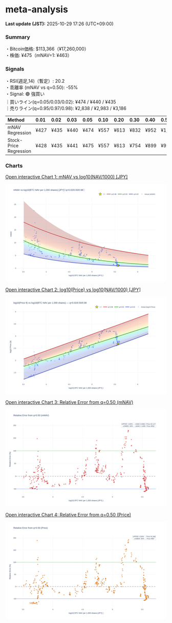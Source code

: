 # meta-analysis


<!--REPORT:START-->
**Last update (JST):** 2025-10-29 17:26 (UTC+09:00)

### Summary
・Bitcoin価格: $113,366（¥17,260,000）  
・株価: ¥475（mNAV=1: ¥463）

### Signals
・RSI(週足,14)（暫定）: 20.2  
・乖離率 (mNAV vs q=0.50): -55%  
・Signal: 🟣 強買い  
｜買いライン(q=0.05/0.03/0.02): ¥474 / ¥440 / ¥435  
｜売りライン(q=0.95/0.97/0.98): ¥2,838 / ¥2,983 / ¥3,186

| Method                 | 0.01   | 0.02   | 0.03   | 0.05   | 0.10   | 0.20   | 0.30   | 0.40   | 0.50   | 0.60   | 0.70   | 0.80   | 0.90   | 0.95   | 0.97   | 0.98   | 0.99   |
|:-----------------------|:-------|:-------|:-------|:-------|:-------|:-------|:-------|:-------|:-------|:-------|:-------|:-------|:-------|:-------|:-------|:-------|:-------|
| mNAV Regression        | ¥427   | ¥435   | ¥440   | ¥474   | ¥557   | ¥613   | ¥832   | ¥952   | ¥1,063 | ¥1,304 | ¥1,434 | ¥1,838 | ¥2,537 | ¥2,838 | ¥2,983 | ¥3,186 | ¥3,188 |
| Stock-Price Regression | ¥428   | ¥435   | ¥441   | ¥475   | ¥557   | ¥613   | ¥754   | ¥899   | ¥973   | ¥1,145 | ¥1,321 | ¥1,776 | ¥2,296 | ¥2,509 | ¥2,625 | ¥2,880 | ¥2,899 |

### Charts
[Open interactive Chart 1: mNAV vs log10(NAV/1000) [JPY]](https://tkzm240.github.io/meta-analysis/fig1.html)

![fig1](assets/fig1.png)

[Open interactive Chart 2: log10(Price) vs log10(NAV/1000) [JPY]](https://tkzm240.github.io/meta-analysis/fig2.html)

![fig2](assets/fig2.png)

[Open interactive Chart 3: Relative Error from q=0.50 (mNAV)](https://tkzm240.github.io/meta-analysis/fig3.html)

![fig3](assets/fig3.png)

[Open interactive Chart 4: Relative Error from q=0.50 (Price)](https://tkzm240.github.io/meta-analysis/fig4.html)

![fig4](assets/fig4.png)
<!--REPORT:END-->
